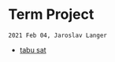 # Term Project

`2021 Feb 04, Jaroslav Langer`

* [tabu sat](https://github.com/SamyMe/Tabu-Sat/blob/master/tabu.py)

